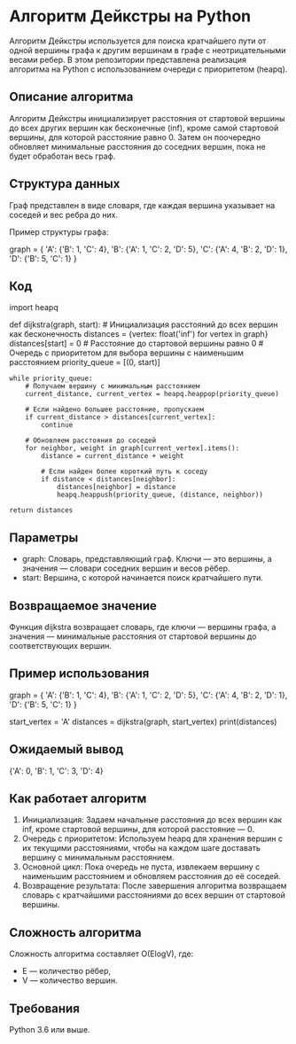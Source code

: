 # Алгоритм Дейкстры на Python

Алгоритм Дейкстры используется для поиска кратчайшего пути от одной вершины графа к другим вершинам в графе с неотрицательными весами ребер. В этом репозитории представлена реализация алгоритма на Python с использованием очереди с приоритетом (heapq).

## Описание алгоритма

Алгоритм Дейкстры инициализирует расстояния от стартовой вершины до всех других вершин как бесконечные (inf), кроме самой стартовой вершины, для которой расстояние равно 0. Затем он поочередно обновляет минимальные расстояния до соседних вершин, пока не будет обработан весь граф.

## Структура данных

Граф представлен в виде словаря, где каждая вершина указывает на соседей и вес ребра до них.

Пример структуры графа:

graph = {
    'A': {'B': 1, 'C': 4},
    'B': {'A': 1, 'C': 2, 'D': 5},
    'C': {'A': 4, 'B': 2, 'D': 1},
    'D': {'B': 5, 'C': 1}
}

## Код

import heapq

def dijkstra(graph, start):
    # Инициализация расстояний до всех вершин как бесконечность
    distances = {vertex: float('inf') for vertex in graph}
    distances[start] = 0  # Расстояние до стартовой вершины равно 0
    # Очередь с приоритетом для выбора вершины с наименьшим расстоянием
    priority_queue = [(0, start)]
    
    while priority_queue:
        # Получаем вершину с минимальным расстоянием
        current_distance, current_vertex = heapq.heappop(priority_queue)
        
        # Если найдено большее расстояние, пропускаем
        if current_distance > distances[current_vertex]:
            continue
        
        # Обновляем расстояния до соседей
        for neighbor, weight in graph[current_vertex].items():
            distance = current_distance + weight
            
            # Если найден более короткий путь к соседу
            if distance < distances[neighbor]:
                distances[neighbor] = distance
                heapq.heappush(priority_queue, (distance, neighbor))
    
    return distances

## Параметры

 * graph: Словарь, представляющий граф. Ключи — это вершины, а значения — словари соседних вершин и весов рёбер.
 * start: Вершина, с которой начинается поиск кратчайшего пути.

## Возвращаемое значение

Функция dijkstra возвращает словарь, где ключи — вершины графа, а значения — минимальные расстояния от стартовой вершины до соответствующих вершин.

## Пример использования

graph = {
    'A': {'B': 1, 'C': 4},
    'B': {'A': 1, 'C': 2, 'D': 5},
    'C': {'A': 4, 'B': 2, 'D': 1},
    'D': {'B': 5, 'C': 1}
}

start_vertex = 'A'
distances = dijkstra(graph, start_vertex)
print(distances)

## Ожидаемый вывод

{'A': 0, 'B': 1, 'C': 3, 'D': 4}

## Как работает алгоритм

 1. Инициализация: Задаем начальные расстояния до всех вершин как inf, кроме стартовой вершины, для которой расстояние — 0.
 2. Очередь с приоритетом: Используем heapq для хранения вершин с их текущими расстояниями, чтобы на каждом шаге доставать вершину с минимальным расстоянием.
 3. Основной цикл: Пока очередь не пуста, извлекаем вершину с наименьшим расстоянием и обновляем расстояния до её соседей.
 4. Возвращение результата: После завершения алгоритма возвращаем словарь с кратчайшими расстояниями до всех вершин от стартовой вершины.

## Сложность алгоритма

Сложность алгоритма составляет O(ElogV), где:

 * E  — количество рёбер,
 * V — количество вершин.

## Требования

Python 3.6 или выше.